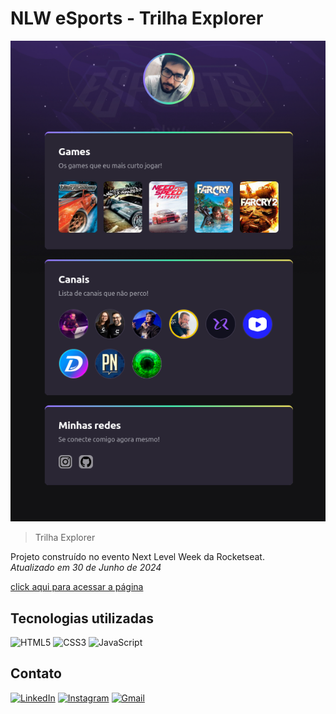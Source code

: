 # NLW eSports - Trilha Explorer

![preview](./.github/preview-page.png)

> Trilha Explorer

Projeto construído no evento Next Level Week da Rocketseat.<br/>
*Atualizado em 30 de Junho de 2024*

[click aqui para acessar a página](https://samuelcarneiro.github.io/nlw-esports-explorer/)

## Tecnologias utilizadas
![HTML5](https://img.shields.io/badge/HTML5-E34F26?style=for-the-badge&logo=html5&logoColor=white)
![CSS3](https://img.shields.io/badge/CSS3-1572B6?style=for-the-badge&logo=css3&logoColor=white)
![JavaScript](https://img.shields.io/badge/JavaScript-F7DF1E?style=for-the-badge&logo=javascript&logoColor=black)

## Contato
[![LinkedIn](https://img.shields.io/badge/LinkedIn-0077B5?style=for-the-badge&logo=linkedin&logoColor=white)](https://www.linkedin.com/in/samuel-carneiro-almeida-ab4ba5277/)
[![Instagram](https://img.shields.io/badge/-Instagram-%23E4405F?style=for-the-badge&logo=instagram&logoColor=white)](https://www.instagram.com/samu3lc_/)
[![Gmail](https://img.shields.io/badge/Gmail-333333?style=for-the-badge&logo=gmail&logoColor=red)](mailto:samuelcarneiro.al@gmail.com)

